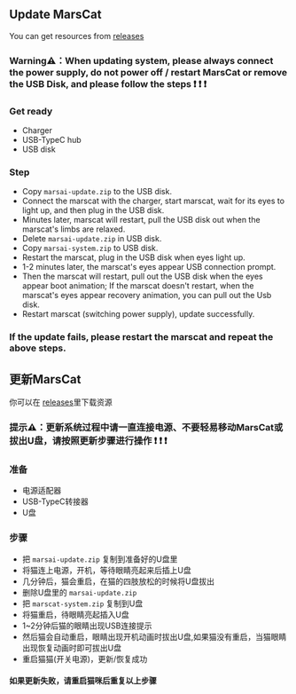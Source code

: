 ## Update MarsCat
You can get resources from [releases](https://github.com/elephantrobotics/MarsCat_Update/releases)

### **Warning⚠：When updating system, please always connect the power supply, do not power off / restart MarsCat or remove the USB Disk, and please follow the steps ❗ ❗ ❗**

### Get ready
- Charger
- USB-TypeC hub
- USB disk

### Step
- Copy `marsai-update.zip` to the USB disk.
- Connect the marscat with the charger, start marscat, wait for its eyes to light up, and then plug in the USB disk.
- Minutes later, marscat will restart, pull the USB disk out when the marscat's limbs are relaxed.
- Delete `marsai-update.zip` in USB disk.
- Copy `marsai-system.zip` to USB disk.
- Restart the marscat, plug in the USB disk when eyes light up.
- 1-2 minutes later, the marscat's eyes appear USB connection prompt.
- Then the marscat will restart, pull out the USB disk when the eyes appear boot animation; If the marscat doesn't restart, when the marscat's eyes appear recovery animation, you can pull out the Usb disk.
- Restart marscat (switching power supply), update successfully.

### If the update fails, please restart the marscat and repeat the above steps.



## 更新MarsCat
你可以在 [releases](https://github.com/elephantrobotics/MarsCat_Update/releases)里下载资源

### **提示⚠：更新系统过程中请一直连接电源、不要轻易移动MarsCat或拔出U盘，请按照更新步骤进行操作 ❗ ❗ ❗**

### 准备
- 电源适配器
- USB-TypeC转接器
- U盘

### 步骤
- 把 `marsai-update.zip` 复制到准备好的U盘里
- 将猫连上电源，开机，等待眼睛亮起来后插上U盘
- 几分钟后，猫会重启，在猫的四肢放松的时候将U盘拔出
- 删除U盘里的 `marsai-update.zip` 
- 把 `marscat-system.zip` 复制到U盘
- 将猫重启，待眼睛亮起插入U盘
- 1~2分钟后猫的眼睛出现USB连接提示
- 然后猫会自动重启，眼睛出现开机动画时拔出U盘,如果猫没有重启，当猫眼睛出现恢复动画时即可拔出U盘
- 重启猫猫(开关电源)，更新/恢复成功

#### 如果更新失败，请重启猫咪后重复以上步骤

